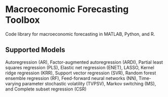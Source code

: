 # Macroeconomic Forecasting Toolbox
Code library for macroeconomic forecasting in MATLAB, Python, and R.

## Supported Models
Autoregression (AR), Factor-augmented autoregression (ARDI), Partial least squares regression (PLS), Elastic net regression (ENET), LASSO, Kernel ridge regression (KRR), Support vector regression (SVR), Random forest ensemble regression (RF), Feed-forward neural networks (NN), Time-varying parameter stochastic volatility (TVPSV), Markov switching (MS), and Complete subset regression (CSR) 

